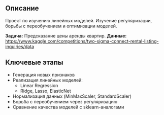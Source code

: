 ## Описание
Проект по изучению линейных моделей. Изучение регуляризации, борьбы с переобучением и оптимизации моделей.

**Задача:** Предсказание цены аренды квартир.
**Данные:** https://www.kaggle.com/competitions/two-sigma-connect-rental-listing-inquiries/data
## Ключевые этапы
- Генерация новых признаков
- Реализация линейных моделей:
  - Linear Regression
  - Ridge, Lasso, ElasticNet
- Нормализация данных (MinMaxScaler, StandardScaler)
- Борьба с переобучением через регуляризацию
- Сравнение качества моделей с sklearn-аналогами
